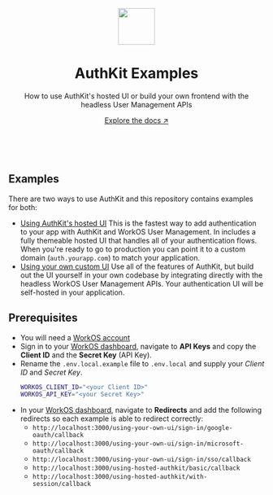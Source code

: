 <p align="center">
    <img src="https://github.com/workos/authkit-examples/assets/896475/c11765ce-cf6c-4157-87fd-c7776b509657" width="72" height="72" />
    <h1 align="center">AuthKit Examples</h1>
    <p align="center">How to use AuthKit's hosted UI or build your own frontend with the headless User Management APIs</p>
    <p align="center"><a href="https://workos.com/docs/user-management">Explore the docs ↗</a></strong></p>
    <br><br><br>
</p>

## Examples

There are two ways to use AuthKit and this repository contains examples for both:

- [Using AuthKit's hosted UI](./src/app/using-hosted-authkit)
  This is the fastest way to add authentication to your app with AuthKit and WorkOS User Management. In includes a fully themeable hosted UI that handles all of your authentication flows. When you're ready to go to production you can point it to a custom domain (`auth.yourapp.com`) to match your application.
- [Using your own custom UI](./src/app/using-your-own-ui)
  Use all of the features of AuthKit, but build out the UI yourself in your own codebase by integrating directly with the headless WorkOS User Management APIs. Your authentication UI will be self-hosted in your application.

## Prerequisites

- You will need a [WorkOS account](https://dashboard.workos.com/signup)
- Sign in to your [WorkOS dashboard](https://dashboard.workos.com), navigate to **API Keys** and copy the **Client ID** and the **Secret Key** (API Key).
- Rename the `.env.local.example` file to `.env.local` and supply your _Client ID_ and _Secret Key_.
  ```bash
  WORKOS_CLIENT_ID="<your Client ID>"
  WORKOS_API_KEY="<your Secret Key>"
  ```
- In your [WorkOS dashboard](https://dashboard.workos.com), navigate to **Redirects** and add the following redirects so each example is able to redirect correctly:
  - `http://localhost:3000/using-your-own-ui/sign-in/google-oauth/callback`
  - `http://localhost:3000/using-your-own-ui/sign-in/microsoft-oauth/callback`
  - `http://localhost:3000/using-your-own-ui/sign-in/sso/callback`
  - `http://localhost:3000/using-hosted-authkit/basic/callback`
  - `http://localhost:3000/using-hosted-authkit/with-session/callback`

